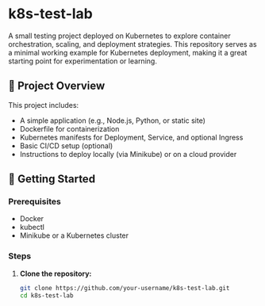 # k8s-test-lab

A small testing project deployed on Kubernetes to explore container orchestration, scaling, and deployment strategies. This repository serves as a minimal working example for Kubernetes deployment, making it a great starting point for experimentation or learning.

## 🧪 Project Overview

This project includes:

- A simple application (e.g., Node.js, Python, or static site)
- Dockerfile for containerization
- Kubernetes manifests for Deployment, Service, and optional Ingress
- Basic CI/CD setup (optional)
- Instructions to deploy locally (via Minikube) or on a cloud provider

## 🚀 Getting Started

### Prerequisites

- Docker
- kubectl
- Minikube or a Kubernetes cluster

### Steps

1. **Clone the repository:**

   ```bash
   git clone https://github.com/your-username/k8s-test-lab.git
   cd k8s-test-lab
